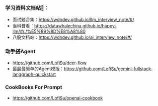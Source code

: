 ### 学习资料文档站📄：
- 面试题合集：https://wdndev.github.io/llm_interview_note/#/
- 当科普看：https://datawhalechina.github.io/happy-llm/#/./%E5%89%8D%E8%A8%80
- 八股文档站：https://wdndev.github.io/ai_interview_note/#/

### 动手搭Agent
- https://github.com/LofiSu/deer-flow
- 最最最简单的Agent模版：https://github.com/LofiSu/gemini-fullstack-langgraph-quickstart

### CookBooks For Prompt
- https://github.com/LofiSu/openai-cookbook
